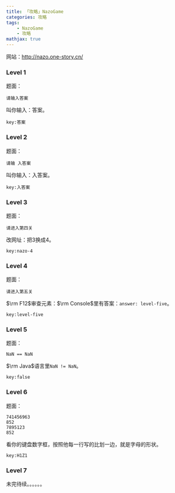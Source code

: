 ```yaml
---
title: 「攻略」NazoGame
categories: 攻略
tags:
    - NazoGame
    - 攻略
mathjax: true
---
```


网站：http://nazo.one-story.cn/

### Level 1

题面：

```
请输入答案
```

叫你输入：答案。

`key:答案`

### Level 2

题面：

```
请输 入答案
```

叫你输入：入答案。

`key:入答案`

### Level 3

题面：

```
请进入第四关
```

改网址：把$3$换成$4$。

`key:nazo-4`

### Level 4

题面：

```
请进入第五关
```

$\rm F12$审查元素：$\rm Console$里有答案：`answer: level-five`。

`key:level-five`

### Level 5

题面：

```
NaN == NaN
```

$\rm Java$语言里`NaN != NaN`。

`key:false`

### Level 6

题面：

```
741456963
852
7895123
852
```

看你的键盘数字框，按照他每一行写的比划一边，就是字母的形状。

`key:H1Z1`

### Level 7

未完待续。。。。。。